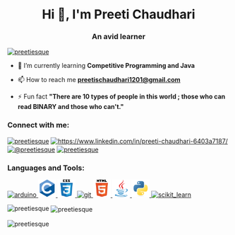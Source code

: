 <h1 align="center">Hi 👋, I'm Preeti Chaudhari</h1>
<h3 align="center">An avid learner</h3>

<p align="left"> <a href="https://github.com/ryo-ma/github-profile-trophy"><img src="https://github-profile-trophy.vercel.app/?username=preetiesque" alt="preetiesque" /></a> </p>

- 🌱 I’m currently learning **Competitive Programming and Java**

- 📫 How to reach me **preetischaudhari1201@gmail.com**

- ⚡ Fun fact **"There are 10 types of people in this world ; those who can read BINARY and those who can't."**

<h3 align="left">Connect with me:</h3>
<p align="left">
<a href="https://twitter.com/preetiesque" target="blank"><img align="center" src="https://raw.githubusercontent.com/rahuldkjain/github-profile-readme-generator/master/src/images/icons/Social/twitter.svg" alt="preetiesque" height="30" width="40" /></a>
<a href="https://linkedin.com/in/https://www.linkedin.com/in/preeti-chaudhari-6403a7187/" target="blank"><img align="center" src="https://raw.githubusercontent.com/rahuldkjain/github-profile-readme-generator/master/src/images/icons/Social/linked-in-alt.svg" alt="https://www.linkedin.com/in/preeti-chaudhari-6403a7187/" height="30" width="40" /></a>
<a href="https://hashnode.com/@preetiesque" target="blank"><img align="center" src="https://raw.githubusercontent.com/rahuldkjain/github-profile-readme-generator/master/src/images/icons/Social/hashnode.svg" alt="@preetiesque" height="30" width="40" /></a>
<a href="https://www.leetcode.com/preetiesque" target="blank"><img align="center" src="https://raw.githubusercontent.com/rahuldkjain/github-profile-readme-generator/master/src/images/icons/Social/leet-code.svg" alt="preetiesque" height="30" width="40" /></a>
</p>

<h3 align="left">Languages and Tools:</h3>
<p align="left"> <a href="https://www.arduino.cc/" target="_blank" rel="noreferrer"> <img src="https://cdn.worldvectorlogo.com/logos/arduino-1.svg" alt="arduino" width="40" height="40"/> </a> <a href="https://www.cprogramming.com/" target="_blank" rel="noreferrer"> <img src="https://raw.githubusercontent.com/devicons/devicon/master/icons/c/c-original.svg" alt="c" width="40" height="40"/> </a> <a href="https://www.w3schools.com/css/" target="_blank" rel="noreferrer"> <img src="https://raw.githubusercontent.com/devicons/devicon/master/icons/css3/css3-original-wordmark.svg" alt="css3" width="40" height="40"/> </a> <a href="https://git-scm.com/" target="_blank" rel="noreferrer"> <img src="https://www.vectorlogo.zone/logos/git-scm/git-scm-icon.svg" alt="git" width="40" height="40"/> </a> <a href="https://www.w3.org/html/" target="_blank" rel="noreferrer"> <img src="https://raw.githubusercontent.com/devicons/devicon/master/icons/html5/html5-original-wordmark.svg" alt="html5" width="40" height="40"/> </a> <a href="https://www.java.com" target="_blank" rel="noreferrer"> <img src="https://raw.githubusercontent.com/devicons/devicon/master/icons/java/java-original.svg" alt="java" width="40" height="40"/> </a> <a href="https://www.python.org" target="_blank" rel="noreferrer"> <img src="https://raw.githubusercontent.com/devicons/devicon/master/icons/python/python-original.svg" alt="python" width="40" height="40"/> </a> <a href="https://scikit-learn.org/" target="_blank" rel="noreferrer"> <img src="https://upload.wikimedia.org/wikipedia/commons/0/05/Scikit_learn_logo_small.svg" alt="scikit_learn" width="40" height="40"/> </a> </p>

<p><img align="left" src="https://github-readme-stats.vercel.app/api/top-langs?username=preetiesque&show_icons=true&locale=en&layout=compact" alt="preetiesque" /></p>

<p>&nbsp;<img align="center" src="https://github-readme-stats.vercel.app/api?username=preetiesque&show_icons=true&locale=en" alt="preetiesque" /></p>

<p><img align="center" src="https://github-readme-streak-stats.herokuapp.com/?user=preetiesque&" alt="preetiesque" /></p>
